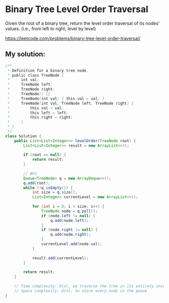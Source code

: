 # Binary Tree Level Order Traversal

Given the root of a binary tree, return the level order traversal of its nodes' values. (i.e., from left to right, level by level)

https://leetcode.com/problems/binary-tree-level-order-traversal/

## My solution:

```Java
/**
 * Definition for a binary tree node.
 * public class TreeNode {
 *     int val;
 *     TreeNode left;
 *     TreeNode right;
 *     TreeNode() {}
 *     TreeNode(int val) { this.val = val; }
 *     TreeNode(int val, TreeNode left, TreeNode right) {
 *         this.val = val;
 *         this.left = left;
 *         this.right = right;
 *     }
 * }
 */
class Solution {
    public List<List<Integer>> levelOrder(TreeNode root) {
        List<List<Integer>> result = new ArrayList<>();
        
        if (root == null) {
            return result;
        }
        
        // BFS
        Queue<TreeNode> q = new ArrayDeque<>();
        q.add(root);
        while (!q.isEmpty()) {
            int size = q.size();
            List<Integer> currentLevel = new ArrayList<>();
            
            for (int i = 0; i < size; i++) {
                TreeNode node = q.poll();
                if (node.left != null) {
                    q.add(node.left);
                }
                if (node.right != null) {
                    q.add(node.right);
                }
                currentLevel.add(node.val);
            }
            
            result.add(currentLevel);
        }
        
        return result;
    }
    
    // Time complexity: O(n), we traverse the tree in its entirety once
    // Space complexity: O(n), to store every node in the queue
}
```
